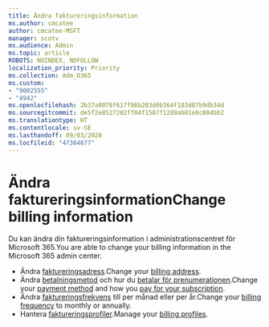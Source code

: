 ```yaml
---
title: Ändra faktureringsinformation
ms.author: cmcatee
author: cmcatee-MSFT
manager: scotv
ms.audience: Admin
ms.topic: article
ROBOTS: NOINDEX, NOFOLLOW
localization_priority: Priority
ms.collection: Adm_O365
ms.custom:
- "9002555"
- "4942"
ms.openlocfilehash: 2b37a0078f617f86b203d0b364f183d87b9db34d
ms.sourcegitcommit: de5f2e8527202ff04f1587f1289ab81e8c804bb2
ms.translationtype: HT
ms.contentlocale: sv-SE
ms.lasthandoff: 09/03/2020
ms.locfileid: "47364677"
---
```

# <a name="change-billing-information"></a><span data-ttu-id="b2517-102">Ändra faktureringsinformation</span><span class="sxs-lookup"><span data-stu-id="b2517-102">Change billing information</span></span>

<span data-ttu-id="b2517-103">Du kan ändra din faktureringsinformation i administrationscentret för Microsoft 365.</span><span class="sxs-lookup"><span data-stu-id="b2517-103">You are able to change your billing information in the Microsoft 365 admin center.</span></span> 

- <span data-ttu-id="b2517-104">Ändra [faktureringsadress](https://docs.microsoft.com/microsoft-365/commerce/billing-and-payments/change-your-billing-addresses).</span><span class="sxs-lookup"><span data-stu-id="b2517-104">Change your [billing address](https://docs.microsoft.com/microsoft-365/commerce/billing-and-payments/change-your-billing-addresses).</span></span>
- <span data-ttu-id="b2517-105">Ändra [betalningsmetod](https://docs.microsoft.com/microsoft-365/commerce/billing-and-payments/manage-payment-methods) och hur du [betalar för prenumerationen](https://docs.microsoft.com/microsoft-365/commerce/billing-and-payments/pay-for-your-subscription).</span><span class="sxs-lookup"><span data-stu-id="b2517-105">Change your [payment method](https://docs.microsoft.com/microsoft-365/commerce/billing-and-payments/manage-payment-methods) and how you [pay for your subscription](https://docs.microsoft.com/microsoft-365/commerce/billing-and-payments/pay-for-your-subscription).</span></span>
- <span data-ttu-id="b2517-106">Ändra [faktureringsfrekvens](https://docs.microsoft.com/microsoft-365/commerce/billing-and-payments/change-payment-frequency) till per månad eller per år.</span><span class="sxs-lookup"><span data-stu-id="b2517-106">Change your [billing frequency](https://docs.microsoft.com/microsoft-365/commerce/billing-and-payments/change-payment-frequency) to monthly or annually.</span></span>
- <span data-ttu-id="b2517-107">Hantera [faktureringsprofiler](https://docs.microsoft.com/microsoft-365/commerce/billing-and-payments/manage-billing-profiles).</span><span class="sxs-lookup"><span data-stu-id="b2517-107">Manage your [billing profiles](https://docs.microsoft.com/microsoft-365/commerce/billing-and-payments/manage-billing-profiles).</span></span>
